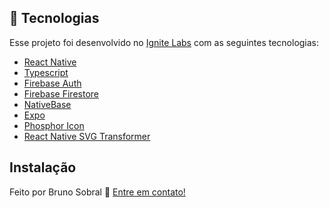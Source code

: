 
## :rocket: Tecnologias

Esse projeto foi desenvolvido no [Ignite Labs](https://lp.rocketseat.com.br/ignite) com as seguintes tecnologias:

-  [React Native](https://reactnative.dev/)
-  [Typescript](https://www.typescriptlang.org/)
-  [Firebase Auth](https://firebase.google.com/)
-  [Firebase Firestore](https://firebase.google.com/)
-  [NativeBase](https://nativebase.io/)
-  [Expo](https://expo.dev/)
-  [Phosphor Icon](https://phosphoricons.com/)
-  [React Native SVG Transformer](https://github.com/kristerkari/react-native-svg-transformer)


## Instalação

Feito por Bruno Sobral :wave: [Entre em contato!](https://www.linkedin.com/in/brunosobraldev/)
